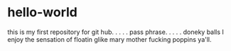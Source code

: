 # hello-world
this is my first repository for git hub. . . . . pass phrase. . . . . doneky balls
I enjoy the sensation of floatin glike mary mother fucking poppins ya'll.
